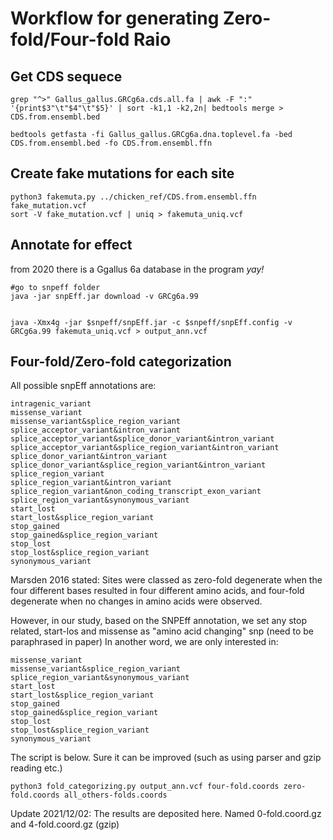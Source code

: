 # Workflow for generating Zero-fold/Four-fold Raio

## Get CDS sequece

```
grep "^>" Gallus_gallus.GRCg6a.cds.all.fa | awk -F ":" '{print$3"\t"$4"\t"$5}' | sort -k1,1 -k2,2n| bedtools merge > CDS.from.ensembl.bed

bedtools getfasta -fi Gallus_gallus.GRCg6a.dna.toplevel.fa -bed CDS.from.ensembl.bed -fo CDS.from.ensembl.ffn
```
## Create fake mutations for each site

```
python3 fakemuta.py ../chicken_ref/CDS.from.ensembl.ffn fake_mutation.vcf
sort -V fake_mutation.vcf | uniq > fakemuta_uniq.vcf
```

## Annotate for effect

from 2020 there is a Ggallus 6a database in the program *yay!*

```
#go to snpeff folder
java -jar snpEff.jar download -v GRCg6a.99
```


```

java -Xmx4g -jar $snpeff/snpEff.jar -c $snpeff/snpEff.config -v GRCg6a.99 fakemuta_uniq.vcf > output_ann.vcf

```

## Four-fold/Zero-fold categorization


All possible snpEff annotations are:

```
intragenic_variant
missense_variant
missense_variant&splice_region_variant
splice_acceptor_variant&intron_variant
splice_acceptor_variant&splice_donor_variant&intron_variant
splice_acceptor_variant&splice_region_variant&intron_variant
splice_donor_variant&intron_variant
splice_donor_variant&splice_region_variant&intron_variant
splice_region_variant
splice_region_variant&intron_variant
splice_region_variant&non_coding_transcript_exon_variant
splice_region_variant&synonymous_variant
start_lost
start_lost&splice_region_variant
stop_gained
stop_gained&splice_region_variant
stop_lost
stop_lost&splice_region_variant
synonymous_variant

```

Marsden 2016 stated:
Sites were classed as zero-fold degenerate when the four different bases resulted in four different amino acids, and four-fold degenerate when no changes in amino acids were observed.


However, in our study, based on the SNPEff annotation, we set any stop related, start-los and missense as "amino acid changing" snp (need to be paraphrased in paper)
In another word, we are only interested in:

```
missense_variant
missense_variant&splice_region_variant
splice_region_variant&synonymous_variant
start_lost
start_lost&splice_region_variant
stop_gained
stop_gained&splice_region_variant
stop_lost
stop_lost&splice_region_variant
synonymous_variant
```




The script is below. 
Sure it can be improved (such as using parser and gzip reading etc.)

```
python3 fold_categorizing.py output_ann.vcf four-fold.coords zero-fold.coords all_others-folds.coords
```

Update 2021/12/02:
The results are deposited here. Named 0-fold.coord.gz and 4-fold.coord.gz (gzip)
